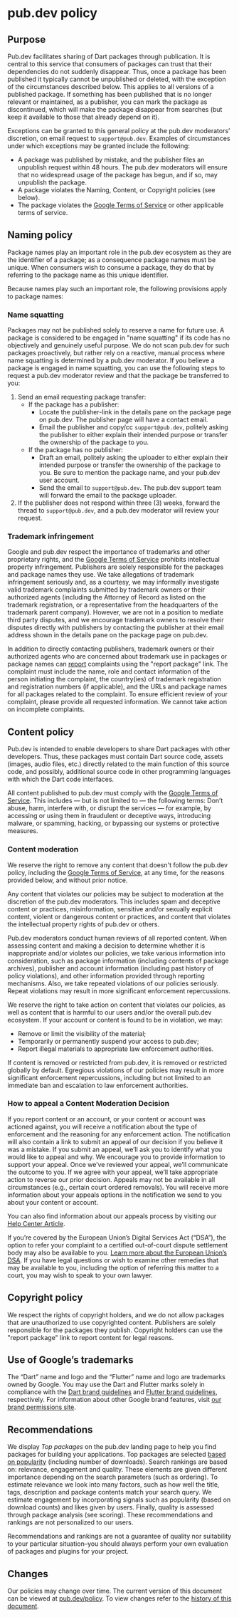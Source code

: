 # pub.dev policy

## Purpose

Pub.dev facilitates sharing of Dart packages through publication.
It is central to this service that consumers of packages can trust that their
dependencies do not suddenly disappear.
Thus, once a package has been published it typically cannot be unpublished
or deleted, with the exception of the circumstances described below.
This applies to all versions of a published package.
If something has been published that is no longer relevant or maintained,
as a publisher, you can mark the package as discontinued, which will make
the package disappear from searches (but keep it available to those that
already depend on it).

Exceptions can be granted to this general policy at the pub.dev
moderators’ discretion, on email request to `support@pub.dev`.
Examples of circumstances under which exceptions may be granted include the
following:

* A package was published by mistake, and the publisher files an unpublish
  request within 48 hours.
  The pub.dev moderators will ensure that no widespread usage of the package
  has begun, and if so, may unpublish the package.
* A package violates the Naming, Content, or Copyright policies (see below).
* The package violates the [Google Terms of Service][1] or other applicable
  terms of service.

## Naming policy

Package names play an important role in the pub.dev ecosystem as they are the
identifier of a package; as a consequence package names must be unique.
When consumers wish to consume a package, they do that by referring to the
package name as this unique identifier.

Because names play such an important role, the following provisions apply
to package names:

### Name squatting

Packages may not be published solely to reserve a name for future use.
A package is considered to be engaged in "name squatting" if its code has
no objectively and genuinely useful purpose.
We do not scan pub.dev for such packages proactively, but rather rely on a
reactive, manual process where name squatting is determined by a pub.dev
moderator.
If you believe a package is engaged in name squatting, you can use the following
steps to request a pub.dev moderator review and that the package be
transferred to you:

1. Send an email requesting package transfer:
   * If the package has a publisher:
     * Locate the publisher-link in the details pane on the package page on
       pub.dev. The publisher page will have a contact email.
     * Email the publisher and copy/cc `support@pub.dev`, politely asking the
       publisher to either explain their intended purpose or transfer the
       ownership of the package to you.
   * If the package has no publisher:
     * Draft an email, politely asking the uploader to either explain their
       intended purpose or transfer the ownership of the package to you.
       Be sure to mention the package name, and your pub.dev user account.
     * Send the email to `support@pub.dev`.
       The pub.dev support team will forward the email to the package uploader.
2. If the publisher does not respond within three (3) weeks, forward the thread
   to `support@pub.dev`, and a pub.dev moderator will review your request.

### Trademark infringement

Google and pub.dev respect the importance of trademarks and other proprietary
rights, and the [Google Terms of Service][1] prohibits intellectual property
infringement.
Publishers are solely responsible for the packages and package names they use.
We take allegations of trademark infringement seriously and, as a courtesy,
we may informally investigate valid trademark complaints submitted by trademark
owners or their authorized agents (including the Attorney of Record as listed on
the trademark registration, or a representative from the headquarters of the
trademark parent company). However, we are not in a position to mediate
third party disputes, and we encourage trademark owners to resolve their
disputes directly with publishers by contacting the publisher at their email
address shown in the details pane on the package page on pub.dev.

In addition to directly contacting publishers, trademark owners or their
authorized agents who are concerned about trademark use in packages or
package names can [report][2] complaints using the "report package" link.
The complaint must include the name, role and contact information of the person
initiating the complaint, the country(ies) of trademark registration and
registration numbers (if applicable), and the URLs and package names for all
packages related to the complaint.
To ensure efficient review of your complaint, please provide all requested
information. We cannot take action on incomplete complaints.

## Content policy

Pub.dev is intended to enable developers to share Dart packages with other
developers. Thus, these packages must contain Dart source code, assets
(images, audio files, etc.) directly related to the main function of this
source code, and possibly, additional source code in other programming languages
with which the Dart code interfaces.

All content published to pub.dev must comply with the
[Google Terms of Service][1]. This includes — but is not limited to — the
following terms: Don’t abuse, harm, interfere with, or disrupt the services —
for example, by accessing or using them in fraudulent or deceptive ways,
introducing malware, or spamming, hacking, or bypassing our systems or
protective measures.

### Content moderation

We reserve the right to remove any content that doesn't follow the pub.dev
policy, including the [Google Terms of Service][1], at any time, for the reasons
provided below, and without prior notice.

Any content that violates our policies may be subject to moderation at the
discretion of the pub.dev moderators. This includes spam and deceptive content
or practices, misinformation, sensitive and/or sexually explicit content,
violent or dangerous content or practices, and content that violates the
intellectual property rights of pub.dev or others.

Pub.dev moderators conduct human reviews of all reported content.
When assessing content and making a decision to determine whether it is
inappropriate and/or violates our policies, we take various information into
consideration, such as package information
(including contents of package archives), publisher and account information
(including past history of policy violations), and other information provided
through reporting mechanisms.
Also, we take repeated violations of our policies seriously.
Repeat violations may result in more significant enforcement repercussions.

We reserve the right to take action on content that violates our policies,
as well as content that is harmful to our users and/or the overall pub.dev
ecosystem. If your account or content is found to be in violation, we may:

* Remove or limit the visibility of the material;
* Temporarily or permanently suspend your access to pub.dev;
* Report illegal materials to appropriate law enforcement authorities.

If content is removed or restricted from pub.dev, it is removed or restricted
globally by default.
Egregious violations of our policies may result in more significant enforcement
repercussions, including but not limited to an immediate ban and escalation to
law enforcement authorities.

### How to appeal a Content Moderation Decision

If you report content or an account, or your content or account was actioned
against, you will receive a notification about the type of enforcement and the
reasoning for any enforcement action. The notification will also contain a link
to submit an appeal of our decision if you believe it was a mistake.
If you submit an appeal, we’ll ask you to identify what you would like to appeal
and why. We encourage you to provide information to support your appeal.
Once we’ve reviewed your appeal, we’ll communicate the outcome to you.
If we agree with your appeal, we’ll take appropriate action to reverse our
prior decision. Appeals may not be available in all circumstances
(e.g., certain court ordered removals).
You will receive more information about your appeals options in the notification
we send to you about your content or account.

You can also find information about our appeals process by visiting our
[Help Center Article][2].

If you’re covered by the European Union’s Digital Services Act (“DSA”),
the option to refer your complaint to a certified out-of-court dispute
settlement body may also be available to you.
[Learn more about the European Union’s DSA][3].
If you have legal questions or wish to examine other remedies that may be
available to you, including the option of referring this matter to a court,
you may wish to speak to your own lawyer.

## Copyright policy

We respect the rights of copyright holders, and we do not allow packages that
are unauthorized to use copyrighted content.
Publishers are solely responsible for the packages they publish.
Copyright holders can use the "report package" link to report content for
legal reasons.

## Use of Google’s trademarks

The “Dart” name and logo and the “Flutter” name and logo are trademarks owned
by Google.
You may use the Dart and Flutter marks solely in compliance with the
[Dart brand guidelines](https://dart.dev/brand) and
[Flutter brand guidelines](https://docs.flutter.dev/brand), respectively.
For information about other Google brand features, visit
[our brand permissions site](https://www.google.com/permissions/).

## Recommendations

We display *Top packages* on the pub.dev landing page to help you find packages
for building your applications.
Top packages are selected [based on popularity][4] (including number of
downloads).
Search rankings are based on: relevance, engagement and quality.
These elements are given different importance depending on the search parameters
(such as ordering).
To estimate relevance we look into many factors, such as how well the title,
tags, description and package contents match your search query.
We estimate engagement by incorporating signals such as popularity
(based on download counts) and likes given by users.
Finally, quality is assessed through package analysis (see scoring).
These recommendations and rankings are not personalized to our users.

Recommendations and rankings are not a guarantee of quality nor suitability to
your particular situation–you should always perform your own evaluation of
packages and plugins for your project.

## Changes

Our policies may change over time. The current version of this document can be
viewed at [pub.dev/policy](https://pub.dev/policy).
To view changes refer to the [history of this document][5].


[1]: https://policies.google.com/terms?hl=en
[2]: http://pub.dev/help/content-moderation
[3]: https://support.google.com/european-union-digital-services-act-redress-options
[4]: https://pub.dev/help/scoring
[5]: https://github.com/dart-lang/pub-dev/commits/master/doc/policy.md
